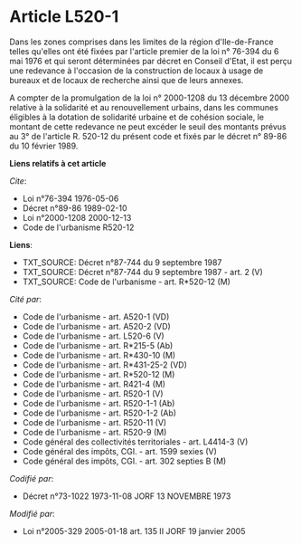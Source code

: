# Article L520-1

Dans les zones comprises dans les limites de la région d'Ile-de-France telles qu'elles ont été fixées par l'article premier
de la loi n° 76-394 du 6 mai 1976 et qui seront déterminées par décret en Conseil d'Etat, il est perçu une redevance à
l'occasion de la construction de locaux à usage de bureaux et de locaux de recherche ainsi que de leurs annexes.

A compter de la promulgation de la loi n° 2000-1208 du 13 décembre 2000 relative à la solidarité et au renouvellement
urbains, dans les communes éligibles à la dotation de solidarité urbaine et de cohésion sociale, le montant de cette
redevance ne peut excéder le seuil des montants prévus au 3° de l'article R. 520-12 du présent code et fixés par le décret n°
89-86 du 10 février 1989.

**Liens relatifs à cet article**

_Cite_:

  - Loi n°76-394 1976-05-06
  - Décret n°89-86 1989-02-10
  - Loi n°2000-1208 2000-12-13
  - Code de l'urbanisme R520-12

**Liens**:

  - TXT_SOURCE: Décret n°87-744 du 9 septembre 1987
  - TXT_SOURCE: Décret n°87-744 du 9 septembre 1987 - art. 2 (V)
  - TXT_SOURCE: Code de l'urbanisme - art. R*520-12 (M)

_Cité par_:

  - Code de l'urbanisme - art. A520-1 (VD)
  - Code de l'urbanisme - art. A520-2 (VD)
  - Code de l'urbanisme - art. L520-6 (V)
  - Code de l'urbanisme - art. R*215-5 (Ab)
  - Code de l'urbanisme - art. R*430-10 (M)
  - Code de l'urbanisme - art. R*431-25-2 (VD)
  - Code de l'urbanisme - art. R*520-12 (M)
  - Code de l'urbanisme - art. R421-4 (M)
  - Code de l'urbanisme - art. R520-1 (V)
  - Code de l'urbanisme - art. R520-1-1 (Ab)
  - Code de l'urbanisme - art. R520-1-2 (Ab)
  - Code de l'urbanisme - art. R520-11 (V)
  - Code de l'urbanisme - art. R520-9 (M)
  - Code général des collectivités territoriales - art. L4414-3 (V)
  - Code général des impôts, CGI. - art. 1599 sexies (V)
  - Code général des impôts, CGI. - art. 302 septies B (M)

_Codifié par_:

  - Décret n°73-1022 1973-11-08 JORF 13 NOVEMBRE 1973

_Modifié par_:

  - Loi n°2005-329 2005-01-18 art. 135 II JORF 19 janvier 2005
